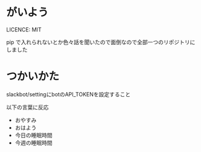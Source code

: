 # がいよう

LICENCE: MIT

pip で入れられないとか色々話を聞いたので面倒なので全部一つのリポジトリにしました


# つかいかた
slackbot/settingにbotのAPI_TOKENを設定すること

以下の言葉に反応

* おやすみ
* おはよう
* 今日の睡眠時間
* 今週の睡眠時間
